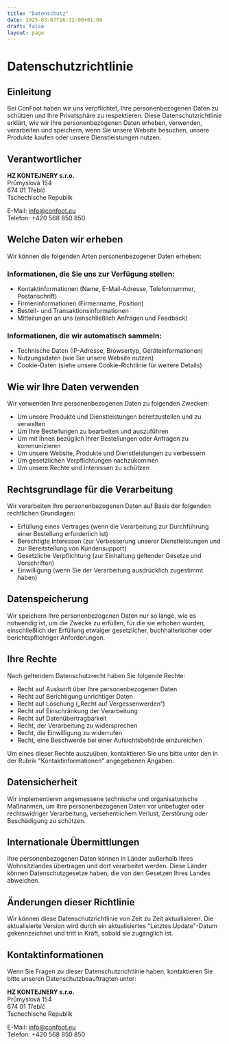 ```yaml
---
title: "Datenschutz"
date: 2025-03-07T16:32:00+01:00
draft: false
layout: page
---
```


# Datenschutzrichtlinie

## Einleitung

Bei ConFoot haben wir uns verpflichtet, Ihre personenbezogenen Daten zu schützen und Ihre Privatsphäre zu respektieren. Diese Datenschutzrichtlinie erklärt, wie wir Ihre personenbezogenen Daten erheben, verwenden, verarbeiten und speichern, wenn Sie unsere Website besuchen, unsere Produkte kaufen oder unsere Dienstleistungen nutzen.

## Verantwortlicher

**HZ KONTEJNERY s.r.o.**  
Průmyslová 154  
674 01 Třebíč  
Tschechische Republik

E-Mail: info@confoot.eu  
Telefon: +420 568 850 850

## Welche Daten wir erheben

Wir können die folgenden Arten personenbezogener Daten erheben:

### Informationen, die Sie uns zur Verfügung stellen:
- Kontaktinformationen (Name, E-Mail-Adresse, Telefonnummer, Postanschrift)
- Firmeninformationen (Firmenname, Position)
- Bestell- und Transaktionsinformationen
- Mitteilungen an uns (einschließlich Anfragen und Feedback)

### Informationen, die wir automatisch sammeln:
- Technische Daten (IP-Adresse, Browsertyp, Geräteinformationen)
- Nutzungsdaten (wie Sie unsere Website nutzen)
- Cookie-Daten (siehe unsere Cookie-Richtlinie für weitere Details)

## Wie wir Ihre Daten verwenden

Wir verwenden Ihre personenbezogenen Daten zu folgenden Zwecken:

- Um unsere Produkte und Dienstleistungen bereitzustellen und zu verwalten
- Um Ihre Bestellungen zu bearbeiten und auszuführen
- Um mit Ihnen bezüglich Ihrer Bestellungen oder Anfragen zu kommunizieren
- Um unsere Website, Produkte und Dienstleistungen zu verbessern
- Um gesetzlichen Verpflichtungen nachzukommen
- Um unsere Rechte und Interessen zu schützen

## Rechtsgrundlage für die Verarbeitung

Wir verarbeiten Ihre personenbezogenen Daten auf Basis der folgenden rechtlichen Grundlagen:

- Erfüllung eines Vertrages (wenn die Verarbeitung zur Durchführung einer Bestellung erforderlich ist)
- Berechtigte Interessen (zur Verbesserung unserer Dienstleistungen und zur Bereitstellung von Kundensupport)
- Gesetzliche Verpflichtung (zur Einhaltung geltender Gesetze und Vorschriften)
- Einwilligung (wenn Sie der Verarbeitung ausdrücklich zugestimmt haben)

## Datenspeicherung

Wir speichern Ihre personenbezogenen Daten nur so lange, wie es notwendig ist, um die Zwecke zu erfüllen, für die sie erhoben wurden, einschließlich der Erfüllung etwaiger gesetzlicher, buchhalterischer oder berichtspflichtiger Anforderungen.

## Ihre Rechte

Nach geltendem Datenschutzrecht haben Sie folgende Rechte:

- Recht auf Auskunft über Ihre personenbezogenen Daten
- Recht auf Berichtigung unrichtiger Daten
- Recht auf Löschung („Recht auf Vergessenwerden“)
- Recht auf Einschränkung der Verarbeitung
- Recht auf Datenübertragbarkeit
- Recht, der Verarbeitung zu widersprechen
- Recht, die Einwilligung zu widerrufen
- Recht, eine Beschwerde bei einer Aufsichtsbehörde einzureichen

Um eines dieser Rechte auszuüben, kontaktieren Sie uns bitte unter den in der Rubrik "Kontaktinformationen" angegebenen Angaben.

## Datensicherheit

Wir implementieren angemessene technische und organisatorische Maßnahmen, um Ihre personenbezogenen Daten vor unbefugter oder rechtswidriger Verarbeitung, versehentlichem Verlust, Zerstörung oder Beschädigung zu schützen.

## Internationale Übermittlungen

Ihre personenbezogenen Daten können in Länder außerhalb Ihres Wohnsitzlandes übertragen und dort verarbeitet werden. Diese Länder können Datenschutzgesetze haben, die von den Gesetzen Ihres Landes abweichen.

## Änderungen dieser Richtlinie

Wir können diese Datenschutzrichtlinie von Zeit zu Zeit aktualisieren. Die aktualisierte Version wird durch ein aktualisiertes "Letztes Update"-Datum gekennzeichnet und tritt in Kraft, sobald sie zugänglich ist.

## Kontaktinformationen

Wenn Sie Fragen zu dieser Datenschutzrichtlinie haben, kontaktieren Sie bitte unseren Datenschutzbeauftragten unter:

**HZ KONTEJNERY s.r.o.**  
Průmyslová 154  
674 01 Třebíč  
Tschechische Republik

E-Mail: info@confoot.eu  
Telefon: +420 568 850 850
